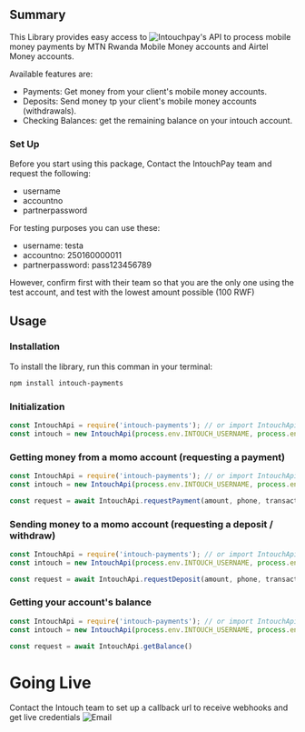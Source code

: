 ## Summary

This Library provides easy access to ![Intouchpay's](http://intouchpay.co.rw/) API to process mobile money payments by MTN Rwanda Mobile Money accounts and Airtel Money accounts.

Available features are:

- Payments: Get money from your client's mobile money accounts.
- Deposits: Send money tp your client's mobile money accounts (withdrawals).
- Checking Balances: get the remaining balance on your intouch account.

### Set Up

Before you start using this package, Contact the IntouchPay team and request the following:
- username
- accountno
- partnerpassword

For testing purposes you can use these:
- username: testa
- accountno: 250160000011
- partnerpassword: pass123456789

However, confirm first with their team so that you are the only one using the test account, and test with the lowest amount possible (100 RWF)

## Usage

### Installation

To install the library, run this comman in your terminal:

```sh
npm install intouch-payments
```


### Initialization

```javascript
const IntouchApi = require('intouch-payments'); // or import IntouchApi from 'intouch-payments'
const intouch = new IntouchApi(process.env.INTOUCH_USERNAME, process.env.INTOUCH_ACCOUNT_NO, process.env.INTOUCH_PARTNER_PASSWORD);
```

### Getting money from a momo account (requesting a payment)

```javascript
const IntouchApi = require('intouch-payments'); // or import IntouchApi from 'intouch-payments'
const intouch = new IntouchApi(process.env.INTOUCH_USERNAME, process.env.INTOUCH_ACCOUNT_NO, process.env.INTOUCH_PARTNER_PASSWORD);

const request = await IntouchApi.requestPayment(amount, phone, transactionId) // (100, '2507xxxxxxxx', 'sample-reference')
```

### Sending money to a momo account (requesting a deposit / withdraw)

```javascript
const IntouchApi = require('intouch-payments'); // or import IntouchApi from 'intouch-payments'
const intouch = new IntouchApi(process.env.INTOUCH_USERNAME, process.env.INTOUCH_ACCOUNT_NO, process.env.INTOUCH_PARTNER_PASSWORD);

const request = await IntouchApi.requestDeposit(amount, phone, transactionId, reason) // (100, '2507xxxxxxxx', 'sample-reference', 'testing-withdraw')
```

### Getting your account's balance

```javascript
const IntouchApi = require('intouch-payments'); // or import IntouchApi from 'intouch-payments'
const intouch = new IntouchApi(process.env.INTOUCH_USERNAME, process.env.INTOUCH_ACCOUNT_NO, process.env.INTOUCH_PARTNER_PASSWORD);

const request = await IntouchApi.getBalance()
```

# Going Live
Contact the Intouch team to set up a callback url to receive webhooks and get live credentials
![Email](mailto:benitha.louange@intouch.co.rw)
